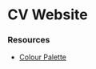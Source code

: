 # CV Website

### Resources
- [Colour Palette](https://coolors.co/palette/00111c-001523-001a2c-002137-00253e-002945-002e4e-003356-003a61-00406c)
